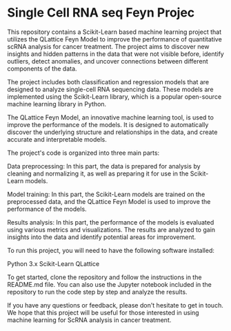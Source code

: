 # Single Cell RNA seq Feyn Projec

This repository contains a Scikit-Learn based machine learning project that utilizes the QLattice Feyn Model to improve the performance of quantitative scRNA analysis for cancer treatment. The project aims to discover new insights and hidden patterns in the data that were not visible before, identify outliers, detect anomalies, and uncover connections between different components of the data.

The project includes both classification and regression models that are designed to analyze single-cell RNA sequencing data. These models are implemented using the Scikit-Learn library, which is a popular open-source machine learning library in Python.

The QLattice Feyn Model, an innovative machine learning tool, is used to improve the performance of the models. It is designed to automatically discover the underlying structure and relationships in the data, and create accurate and interpretable models.

The project's code is organized into three main parts:

Data preprocessing: In this part, the data is prepared for analysis by cleaning and normalizing it, as well as preparing it for use in the Scikit-Learn models.

Model training: In this part, the Scikit-Learn models are trained on the preprocessed data, and the QLattice Feyn Model is used to improve the performance of the models.

Results analysis: In this part, the performance of the models is evaluated using various metrics and visualizations. The results are analyzed to gain insights into the data and identify potential areas for improvement.

To run this project, you will need to have the following software installed:

Python 3.x
Scikit-Learn
QLattice

To get started, clone the repository and follow the instructions in the README.md file. You can also use the Jupyter notebook included in the repository to run the code step by step and analyze the results.

If you have any questions or feedback, please don't hesitate to get in touch. We hope that this project will be useful for those interested in using machine learning for ScRNA analysis in cancer treatment.
